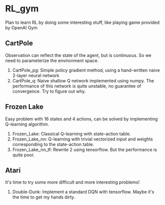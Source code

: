 # RL_gym

Plan to learn RL by doing some interesting stuff, like playing game provided by OpenAI Gym


## CartPole

Observation can reflect the state of the agent, but is continuous. So we need to parameterize the environment space.

1. CartPole_pg: Simple policy gradient method, using a hand-written naive 2-layer neural network
2. CartPole_q: Naive shallow Q network implemented using numpy. The performance of this network is quite unstable, no guarantee of convergence. Try to figure out why.

## Frozen Lake

Easy problem with 16 states and 4 actions, can be solved by implementing Q-learning algorithm.

1. Frozen_Lake: Classical Q-learning with state-action table.
2. Frozen_Lake_nn: Q-learning with trivial vectorized input and weights corresponding to the state-action table.
3. Frozen_Lake_nn_tf: Rewrite 2 using tensorflow. But the performance is quite poor.


## Atari
It's time to try some more difficult and more interesting problems!

1. Double-Dunk: Implement a standard DQN with tensorflow. Maybe it's the time to get my hands dirty.

